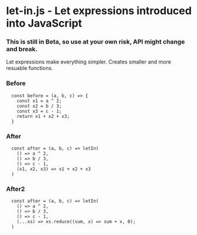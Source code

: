 # let-in.js - Let expressions introduced into JavaScript

### This is still in Beta, so use at your own risk, API might change and break.

Let expressions make everything simpler. Creates smaller and more resuable functions.

### Before

```
  const before = (a, b, c) => {
    const x1 = a ^ 2;
    const x2 = b / 3;
    const x3 = c - 1;
    return x1 + x2 + x3;
  }
```

### After

```
  const after = (a, b, c) => letIn(
    () => a ^ 2,
    () => b / 3,
    () => c - 1,
    (x1, x2, x3) => x1 + x2 + x3
  )
```


### After2

```
  const after = (a, b, c) => letIn(
    () => a ^ 2,
    () => b / 3,
    () => c - 1,
    (...xs) => xs.reduce((sum, x) => sum + x, 0);
  )
```
